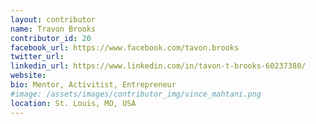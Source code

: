 ```yaml
---
layout: contributor
name: Travon Brooks
contributor_id: 20
facebook_url: https://www.facebook.com/tavon.brooks
twitter_url: 
linkedin_url: https://www.linkedin.com/in/tavon-t-brooks-60237380/
website: 
bio: Mentor, Activitist, Entrepreneur
#image: /assets/images/contributor_img/vince_mahtani.png
location: St. Louis, MO, USA
---
```


